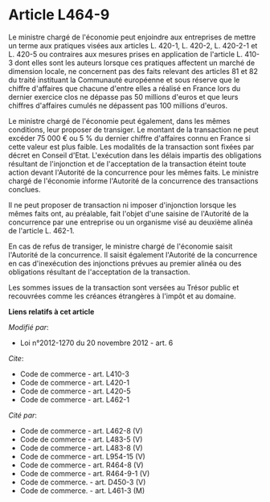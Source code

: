 # Article L464-9

Le ministre chargé de l'économie peut enjoindre aux entreprises de mettre un terme aux pratiques visées aux articles L.
420-1, L. 420-2, L. 420-2-1 et L. 420-5 ou contraires aux mesures prises en application de l'article L. 410-3 dont elles sont
les auteurs lorsque ces pratiques affectent un marché de dimension locale, ne concernent pas des faits relevant des articles
81 et 82 du traité instituant la Communauté européenne et sous réserve que le chiffre d'affaires que chacune d'entre elles a
réalisé en France lors du dernier exercice clos ne dépasse pas 50 millions d'euros et que leurs chiffres d'affaires cumulés
ne dépassent pas 100 millions d'euros. 

Le ministre chargé de l'économie peut également, dans les mêmes conditions, leur proposer de transiger. Le montant de la
transaction ne peut excéder 75 000 € ou 5 % du dernier chiffre d'affaires connu en France si cette valeur est plus faible.
Les modalités de la transaction sont fixées par décret en Conseil d'Etat. L'exécution dans les délais impartis des
obligations résultant de l'injonction et de l'acceptation de la transaction éteint toute action devant l'Autorité de la
concurrence pour les mêmes faits. Le ministre chargé de l'économie informe l'Autorité de la concurrence des transactions
conclues. 

Il ne peut proposer de transaction ni imposer d'injonction lorsque les mêmes faits ont, au préalable, fait l'objet d'une
saisine de l'Autorité de la concurrence par une entreprise ou un organisme visé au deuxième alinéa de l'article L. 462-1. 

En cas de refus de transiger, le ministre chargé de l'économie saisit l'Autorité de la concurrence. Il saisit également
l'Autorité de la concurrence en cas d'inexécution des injonctions prévues au premier alinéa ou des obligations résultant de
l'acceptation de la transaction. 

Les sommes issues de la transaction sont versées au Trésor public et recouvrées comme les créances étrangères à l'impôt et au
domaine.

**Liens relatifs à cet article**

_Modifié par_:

  - Loi n°2012-1270 du 20 novembre 2012 - art. 6

_Cite_:

  - Code de commerce - art. L410-3
  - Code de commerce - art. L420-1
  - Code de commerce - art. L420-5
  - Code de commerce - art. L462-1

_Cité par_:

  - Code de commerce - art. L462-8 (V)
  - Code de commerce - art. L483-5 (V)
  - Code de commerce - art. L483-8 (V)
  - Code de commerce - art. L954-15 (V)
  - Code de commerce - art. R464-8 (V)
  - Code de commerce - art. R464-9-1 (V)
  - Code de commerce. - art. D450-3 (V)
  - Code de commerce. - art. L461-3 (M)
